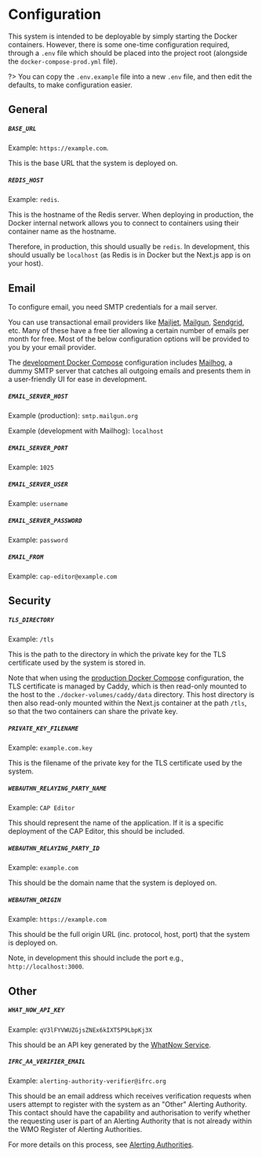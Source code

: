# Configuration

This system is intended to be deployable by simply starting the Docker containers. However, there is some one-time configuration required, through a `.env` file which should be placed into the project root (alongside the `docker-compose-prod.yml` file).

?> You can copy the `.env.example` file into a new `.env` file, and then edit the defaults, to make configuration easier.

## General

##### `BASE_URL`

Example: `https://example.com`.

This is the base URL that the system is deployed on.

##### `REDIS_HOST`

Example: `redis`.

This is the hostname of the Redis server. When deploying in production, the Docker internal network allows you to connect to containers using their container name as the hostname.

Therefore, in production, this should usually be `redis`. In development, this should usually be `localhost` (as Redis is in Docker but the Next.js app is on your host).

## Email

To configure email, you need SMTP credentials for a mail server.

You can use transactional email providers like [Mailjet](https://www.mailjet.com/), [Mailgun](https://www.mailgun.com/), [Sendgrid](https://sendgrid.com/), etc. Many of these have a free tier allowing a certain number of emails per month for free. Most of the below configuration options will be provided to you by your email provider.

The [development Docker Compose](../docker-compose.yml) configuration includes [Mailhog](https://github.com/mailhog/MailHog), a dummy SMTP server that catches all outgoing emails and presents them in a user-friendly UI for ease in development.

##### `EMAIL_SERVER_HOST`

Example (production): `smtp.mailgun.org`

Example (development with Mailhog): `localhost`

##### `EMAIL_SERVER_PORT`

Example: `1025`

##### `EMAIL_SERVER_USER`

Example: `username`

##### `EMAIL_SERVER_PASSWORD`

Example: `password`

##### `EMAIL_FROM`

Example: `cap-editor@example.com`

## Security

##### `TLS_DIRECTORY`

Example: `/tls`

This is the path to the directory in which the private key for the TLS certificate used by the system is stored in.

Note that when using the [production Docker Compose](../docker-compose-prod.yml) configuration, the TLS certificate is managed by Caddy, which is then read-only mounted to the host to the `./docker-volumes/caddy/data` directory. This host directory is then also read-only mounted within the Next.js container at the path `/tls`, so that the two containers can share the private key.

##### `PRIVATE_KEY_FILENAME`

Example: `example.com.key`

This is the filename of the private key for the TLS certificate used by the system.

##### `WEBAUTHN_RELAYING_PARTY_NAME`

Example: `CAP Editor`

This should represent the name of the application. If it is a specific deployment of the CAP Editor, this should be included.

##### `WEBAUTHN_RELAYING_PARTY_ID`

Example: `example.com`

This should be the domain name that the system is deployed on.

##### `WEBAUTHN_ORIGIN`

Example: `https://example.com`

This should be the full origin URL (inc. protocol, host, port) that the system is deployed on.

Note, in development this should include the port e.g., `http://localhost:3000`.

## Other

##### `WHAT_NOW_API_KEY`

Example: `qV3lFYVWUZGjsZNEx6kIXT5P9LbpKj3X`

This should be an API key generated by the [WhatNow Service](https://whatnow.preparecenter.org/).

##### `IFRC_AA_VERIFIER_EMAIL`

Example: `alerting-authority-verifier@ifrc.org`

This should be an email address which receives verification requests when users attempt to register with the system as an "Other" Alerting Authority. This contact should have the capability and authorisation to verify whether the requesting user is part of an Alerting Authority that is not already within the WMO Register of Alerting Authorities.

For more details on this process, see [Alerting Authorities](./alerting-authorities.md).
